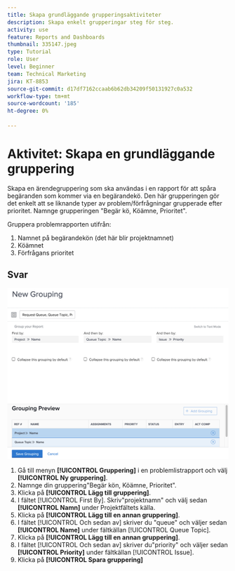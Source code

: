 ```yaml
---
title: Skapa grundläggande grupperingsaktiviteter
description: Skapa enkelt grupperingar steg för steg.
activity: use
feature: Reports and Dashboards
thumbnail: 335147.jpeg
type: Tutorial
role: User
level: Beginner
team: Technical Marketing
jira: KT-8853
source-git-commit: d17df7162ccaab6b62db34209f50131927c0a532
workflow-type: tm+mt
source-wordcount: '185'
ht-degree: 0%

---
```



# Aktivitet: Skapa en grundläggande gruppering

Skapa en ärendegruppering som ska användas i en rapport för att spåra begäranden som kommer via en begärandekö. Den här grupperingen gör det enkelt att se liknande typer av problem/förfrågningar grupperade efter prioritet. Namnge grupperingen &quot;Begär kö, Köämne, Prioritet&quot;.

Gruppera problemrapporten utifrån:

1. Namnet på begärandekön (det här blir projektnamnet)
1. Köämnet
1. Förfrågans prioritet

## Svar

![En bild av skärmen för att skapa en ny gruppering](assets/grouping-exercise.png)

1. Gå till menyn **[!UICONTROL Gruppering]** i en problemlistrapport och välj **[!UICONTROL Ny gruppering]**.
1. Namnge din gruppering&quot;Begär kön, Köämne, Prioritet&quot;.
1. Klicka på **[!UICONTROL Lägg till gruppering]**.
1. I fältet [!UICONTROL First By]. Skriv&quot;projektnamn&quot; och välj sedan **[!UICONTROL Namn]** under Projektfältets källa.
1. Klicka på **[!UICONTROL Lägg till en annan gruppering]**.
1. I fältet [!UICONTROL Och sedan av] skriver du &quot;queue&quot; och väljer sedan **[!UICONTROL Name]** under fältkällan [!UICONTROL Queue Topic].
1. Klicka på **[!UICONTROL Lägg till en annan gruppering]**.
1. I fältet [!UICONTROL Och sedan av] skriver du&quot;priority&quot; och väljer sedan **[!UICONTROL Priority]** under fältkällan [!UICONTROL Issue].
1. Klicka på **[!UICONTROL Spara gruppering]**
